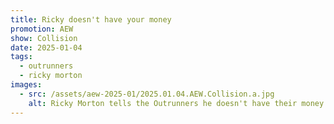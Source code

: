 ```yaml
---
title: Ricky doesn't have your money
promotion: AEW
show: Collision
date: 2025-01-04
tags:
  - outrunners
  - ricky morton
images:
  - src: /assets/aew-2025-01/2025.01.04.AEW.Collision.a.jpg
    alt: Ricky Morton tells the Outrunners he doesn't have their money
---
```


